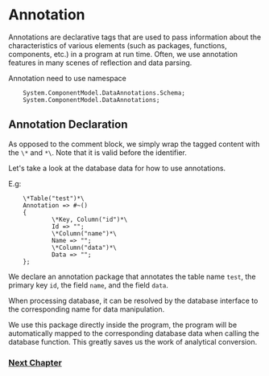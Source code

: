 # Annotation
Annotations are declarative tags that are used to pass information about the characteristics of various elements (such as packages, functions, components, etc.) in a program at run time.
Often, we use annotation features in many scenes of reflection and data parsing.

Annotation need to use namespace
        
        System.ComponentModel.DataAnnotations.Schema;
        System.ComponentModel.DataAnnotations;

## Annotation Declaration
As opposed to the comment block, we simply wrap the tagged content with the `\*` and `*\`.
Note that it is valid before the identifier.

Let's take a look at the database data for how to use annotations.

E.g:

        \*Table("test")*\
        Annotation => #~()
        {
                \*Key, Column("id")*\
                Id => "";
                \*Column("name")*\
                Name => "";
                \*Column("data")*\
                Data => "";
        };

We declare an annotation package that annotates the table name `test`, the primary key `id`, the field `name`, and the field `data`.

When processing database, it can be resolved by the database interface to the corresponding name for data manipulation.

We use this package directly inside the program, the program will be automatically mapped to the corresponding database data when calling the database function.
This greatly saves us the work of analytical conversion.

### [Next Chapter](namespace.md)
